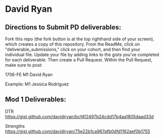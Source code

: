 # David Ryan

## Directions to Submit PD deliverables:
Fork this repo (the fork button is at the top righthand side of your screen), which creates a copy of this repository. From the ReadMe, click on "deliverable_submissions," click on your cohort, and then find your individual file. Update your file by adding links to the gists you've completed for each deliverable. Then create a Pull Request. Within the Pull Request, make sure to post:

1706-FE M1
David
Ryan

Example: M1 Jessica Rodriguez

## Mod 1 Deliverables:

DTR https://gist.github.com/davidjryan/bcf4f2497b24cdd17b4aa1805daad33d

Strengths https://gist.github.com/davidjryan/75e22b1ca967afb0dfd1162aef0b1755

